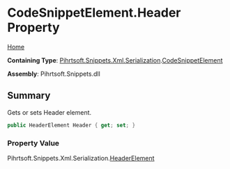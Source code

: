 # CodeSnippetElement\.Header Property

[Home](../../../../../../README.md)

**Containing Type**: [Pihrtsoft.Snippets.Xml.Serialization](../../README.md)\.[CodeSnippetElement](../README.md)

**Assembly**: Pihrtsoft\.Snippets\.dll

## Summary

Gets or sets Header element\.

```csharp
public HeaderElement Header { get; set; }
```

### Property Value

Pihrtsoft\.Snippets\.Xml\.Serialization\.[HeaderElement](../../HeaderElement/README.md)

